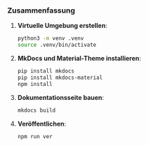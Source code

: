 

### Zusammenfassung

1. **Virtuelle Umgebung erstellen**:
    ```bash
    python3 -m venv .venv
    source .venv/bin/activate
    ```

2. **MkDocs und Material-Theme installieren**:
    ```bash
    pip install mkdocs
    pip install mkdocs-material
    npm install
    ```

3. **Dokumentationsseite bauen**:
    ```bash
    mkdocs build
    ```

4. **Veröffentlichen**:
    ```bash
    npm run ver  
    ```
